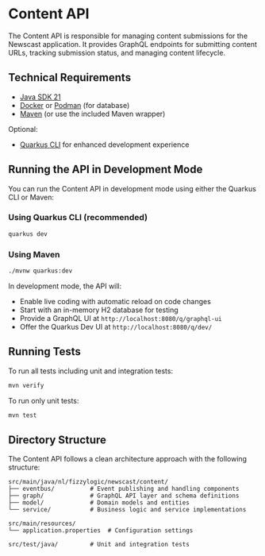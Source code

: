 # Content API

The Content API is responsible for managing content submissions for the Newscast
application. It provides GraphQL endpoints for submitting content URLs, tracking
submission status, and managing content lifecycle.

## Technical Requirements

- [Java SDK 21](https://bell-sw.com/pages/downloads/#jdk-21-lts)
- [Docker](https://www.docker.com/products/docker-desktop/) or [Podman](https://podman.io/) (for database)
- [Maven](https://maven.apache.org/) (or use the included Maven wrapper)

Optional:

- [Quarkus CLI](https://quarkus.io/guides/cli-tooling) for enhanced development experience

## Running the API in Development Mode

You can run the Content API in development mode using either the Quarkus CLI or Maven:

### Using Quarkus CLI (recommended)

```bash
quarkus dev
```

### Using Maven

```bash
./mvnw quarkus:dev
```

In development mode, the API will:

- Enable live coding with automatic reload on code changes
- Start with an in-memory H2 database for testing
- Provide a GraphQL UI at `http://localhost:8080/q/graphql-ui`
- Offer the Quarkus Dev UI at `http://localhost:8080/q/dev/`

## Running Tests

To run all tests including unit and integration tests:

```bash
mvn verify
```

To run only unit tests:

```bash
mvn test
```

## Directory Structure

The Content API follows a clean architecture approach with the following structure:

```
src/main/java/nl/fizzylogic/newscast/content/
├── eventbus/          # Event publishing and handling components
├── graph/             # GraphQL API layer and schema definitions
├── model/             # Domain models and entities
└── service/           # Business logic and service implementations

src/main/resources/
└── application.properties  # Configuration settings

src/test/java/         # Unit and integration tests
```
